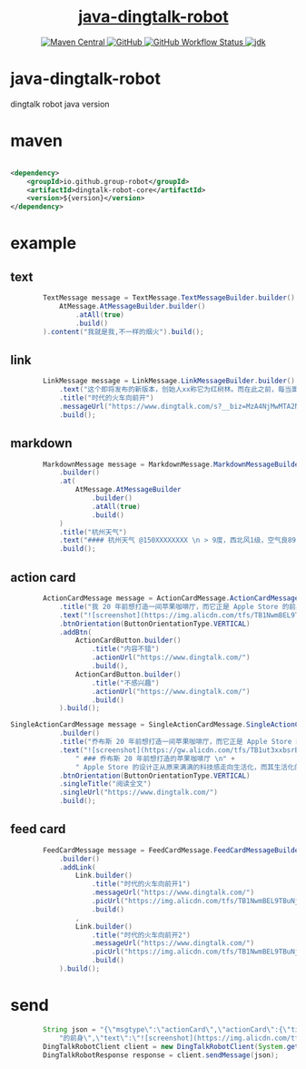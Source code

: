 <h1 align="center"><a href="https://github.com/group-robot/java-dingtalk-robot" target="_blank">java-dingtalk-robot</a></h1>
<p align="center">
<a href="https://search.maven.org/artifact/io.github.group-robot/wrok-weixin-robot-core">
<img alt="Maven Central" src="https://img.shields.io/maven-central/v/io.github.group-robot/wrok-weixin-robot-core?style=flat-square">
</a>
<a href="https://github.com/group-robot/java-dingtalk-robot/blob/master/LICENSE">
<img alt="GitHub" src="https://img.shields.io/github/license/group-robot/java-dingtalk-robot?style=flat-square">
</a>
<a href="https://github.com/group-robot/java-dingtalk-robot/actions">
<img alt="GitHub Workflow Status" src="https://img.shields.io/github/workflow/status/group-robot/java-dingtalk-robot/Tag%20Release?style=flat-square">
</a>
<a href="https://www.oracle.com/java/technologies/javase-downloads.html">
<img alt="jdk" src="https://img.shields.io/badge/jdk-8%2B-green?style=flat-square">
</a>
</p>

# java-dingtalk-robot

dingtalk robot java version

# maven

```xml

<dependency>
    <groupId>io.github.group-robot</groupId>
    <artifactId>dingtalk-robot-core</artifactId>
    <version>${version}</version>
</dependency>
```

# example

## text
```java
        TextMessage message = TextMessage.TextMessageBuilder.builder().at(
            AtMessage.AtMessageBuilder.builder()
                .atAll(true)
                .build()
        ).content("我就是我,不一样的烟火").build();
```

## link
```java
        LinkMessage message = LinkMessage.LinkMessageBuilder.builder()
            .text("这个即将发布的新版本，创始人xx称它为红树林。而在此之前，每当面临重大升级，产品经理们都会取一个应景的代号，这一次，为什么是红树林")
            .title("时代的火车向前开")
            .messageUrl("https://www.dingtalk.com/s?__biz=MzA4NjMwMTA2Ng==&mid=2650316842&idx=1&sn=60da3ea2b29f1dcc43a7c8e4a7c97a16&scene=2&srcid=09189AnRJEdIiWVaKltFzNTw&from=timeline&isappinstalled=0&key=&ascene=2&uin=&devicetype=android-23&version=26031933&nettype=WIFI")
            .build();
```

## markdown
```java
        MarkdownMessage message = MarkdownMessage.MarkdownMessageBuilder
            .builder()
            .at(
                AtMessage.AtMessageBuilder
                    .builder()
                    .atAll(true)
                    .build()
            )
            .title("杭州天气")
            .text("#### 杭州天气 @150XXXXXXXX \n > 9度，西北风1级，空气良89，相对温度73%\n > ![screenshot](https://img.alicdn.com/tfs/TB1NwmBEL9TBuNjy1zbXXXpepXa-2400-1218.png)\n > ###### 10点20分发布 [天气](https://www.dingtalk.com) \n")
            .build();
```

## action card
```java
        ActionCardMessage message = ActionCardMessage.ActionCardMessageBuilder.builder()
            .title("我 20 年前想打造一间苹果咖啡厅，而它正是 Apple Store 的前身")
            .text("![screenshot](https://img.alicdn.com/tfs/TB1NwmBEL9TBuNjy1zbXXXpepXa-2400-1218.png) \n\n #### 乔布斯 20 年前想打造的苹果咖啡厅 \n\n Apple Store 的设计正从原来满满的科技感走向生活化，而其生活化的走向其实可以追溯到 20 年前苹果一个建立咖啡馆的计划")
            .btnOrientation(ButtonOrientationType.VERTICAL)
            .addBtn(
                ActionCardButton.builder()
                    .title("内容不错")
                    .actionUrl("https://www.dingtalk.com/")
                    .build(),
                ActionCardButton.builder()
                    .title("不感兴趣")
                    .actionUrl("https://www.dingtalk.com/")
                    .build()
            ).build();
```

```java
SingleActionCardMessage message = SingleActionCardMessage.SingleActionCardMessageBuilder
            .builder()
            .title("乔布斯 20 年前想打造一间苹果咖啡厅，而它正是 Apple Store 的前身")
            .text("![screenshot](https://gw.alicdn.com/tfs/TB1ut3xxbsrBKNjSZFpXXcXhFXa-846-786.png) \n" +
                " ### 乔布斯 20 年前想打造的苹果咖啡厅 \n" +
                " Apple Store 的设计正从原来满满的科技感走向生活化，而其生活化的走向其实可以追溯到 20 年前苹果一个建立咖啡馆的计划")
            .btnOrientation(ButtonOrientationType.VERTICAL)
            .singleTitle("阅读全文")
            .singleUrl("https://www.dingtalk.com/")
            .build();
```

## feed card
```java
        FeedCardMessage message = FeedCardMessage.FeedCardMessageBuilder
            .builder()
            .addLink(
                Link.builder()
                    .title("时代的火车向前开1")
                    .messageUrl("https://www.dingtalk.com/")
                    .picUrl("https://img.alicdn.com/tfs/TB1NwmBEL9TBuNjy1zbXXXpepXa-2400-1218.pn")
                    .build()
                ,
                Link.builder()
                    .title("时代的火车向前开2")
                    .messageUrl("https://www.dingtalk.com/")
                    .picUrl("https://img.alicdn.com/tfs/TB1NwmBEL9TBuNjy1zbXXXpepXa-2400-1218.png")
                    .build()
            ).build();
```

# send 
```java
        String json = "{\"msgtype\":\"actionCard\",\"actionCard\":{\"title\":\"我 20 年前想打造一间苹果咖啡厅，而它正是 Apple Store " +
            "的前身\",\"text\":\"![screenshot](https://img.alicdn.com/tfs/TB1NwmBEL9TBuNjy1zbXXXpepXa-2400-1218.png) \\n\\n #### 乔布斯 20 年前想打造的苹果咖啡厅 \\n\\n Apple Store 的设计正从原来满满的科技感走向生活化，而其生活化的走向其实可以追溯到 20 年前苹果一个建立咖啡馆的计划\",\"btnOrientation\":\"0\",\"btns\":[{\"title\":\"内容不错\",\"actionURL\":\"https://www.dingtalk.com/\"},{\"title\":\"不感兴趣\",\"actionURL\":\"https://www.dingtalk.com/\"}]}}";
        DingTalkRobotClient client = new DingTalkRobotClient(System.getenv("webhook"), System.getenv("secret"));
        DingTalkRobotResponse response = client.sendMessage(json);
```